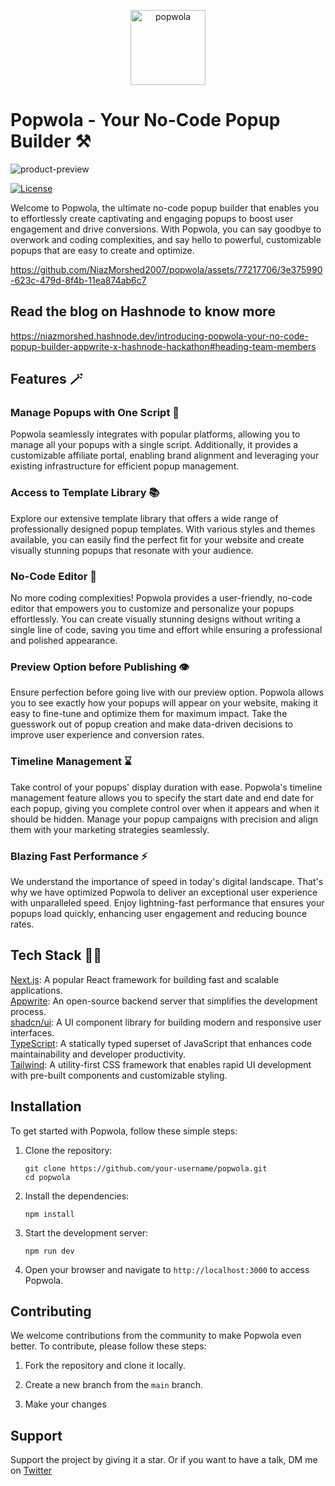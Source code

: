<p align="center">
  <a href="https://popwola.vercel.app/" target="blank"><img src="https://github.com/NiazMorshed2007/popwola/assets/77217706/d28397ab-076e-4948-9ca0-a7035f3f750e" width="120" alt="popwola" /></a>
</p>

# Popwola - Your No-Code Popup Builder ⚒️

![product-preview](https://github.com/NiazMorshed2007/popwola/assets/77217706/50e87a2f-b418-4f07-9991-32e756d71ff3)


[![License](https://img.shields.io/badge/license-MIT-blue.svg)](https://github.com/your-username/popwola/blob/main/LICENSE)

Welcome to Popwola, the ultimate no-code popup builder that enables you to effortlessly create captivating and engaging popups to boost user engagement and drive conversions. With Popwola, you can say goodbye to overwork and coding complexities, and say hello to powerful, customizable popups that are easy to create and optimize.



https://github.com/NiazMorshed2007/popwola/assets/77217706/3e375990-623c-479d-8f4b-11ea874ab6c7



## Read the blog on Hashnode to know more
https://niazmorshed.hashnode.dev/introducing-popwola-your-no-code-popup-builder-appwrite-x-hashnode-hackathon#heading-team-members


## Features 🪄

### Manage Popups with One Script 📜

Popwola seamlessly integrates with popular platforms, allowing you to manage all your popups with a single script. Additionally, it provides a customizable affiliate portal, enabling brand alignment and leveraging your existing infrastructure for efficient popup management.

### Access to Template Library 📚

Explore our extensive template library that offers a wide range of professionally designed popup templates. With various styles and themes available, you can easily find the perfect fit for your website and create visually stunning popups that resonate with your audience.

### No-Code Editor 🔨

No more coding complexities! Popwola provides a user-friendly, no-code editor that empowers you to customize and personalize your popups effortlessly. You can create visually stunning designs without writing a single line of code, saving you time and effort while ensuring a professional and polished appearance.

### Preview Option before Publishing 👁️

Ensure perfection before going live with our preview option. Popwola allows you to see exactly how your popups will appear on your website, making it easy to fine-tune and optimize them for maximum impact. Take the guesswork out of popup creation and make data-driven decisions to improve user experience and conversion rates.

### Timeline Management ⌛

Take control of your popups' display duration with ease. Popwola's timeline management feature allows you to specify the start date and end date for each popup, giving you complete control over when it appears and when it should be hidden. Manage your popup campaigns with precision and align them with your marketing strategies seamlessly.

### Blazing Fast Performance ⚡

We understand the importance of speed in today's digital landscape. That's why we have optimized Popwola to deliver an exceptional user experience with unparalleled speed. Enjoy lightning-fast performance that ensures your popups load quickly, enhancing user engagement and reducing bounce rates.

## Tech Stack 🧑‍💻

<a href="https://nextjs.org" target="blank">Next.js</a>: A popular React framework for building fast and scalable applications. <br />
<a href="https://appwrite.io" target="blank">Appwrite</a>: An open-source backend server that simplifies the development process. <br />
<a href="https://ui.shadcn.com" target="blank">shadcn/ui</a>: A UI component library for building modern and responsive user interfaces. <br />
<a href="https://www.typescriptlang.org/" target="blank">TypeScript</a>: A statically typed superset of JavaScript that enhances code maintainability and developer productivity. <br />
<a href="https://tailwindcss.com/" target="blank">Tailwind<a>: A utility-first CSS framework that enables rapid UI development with pre-built components and customizable styling.

## Installation

To get started with Popwola, follow these simple steps:

1. Clone the repository:

   ```shell
   git clone https://github.com/your-username/popwola.git
   cd popwola
   ```

2. Install the dependencies:

   ```shell
   npm install
   ```

3. Start the development server:

   ```shell
   npm run dev
   ```

4. Open your browser and navigate to `http://localhost:3000` to access Popwola.

## Contributing

We welcome contributions from the community to make Popwola even better. To contribute, please follow these steps:

1. Fork the repository and clone it locally.

2. Create a new branch from the `main` branch.

3. Make your changes

## Support
Support the project by giving it a star.
  Or if you want to have a talk, DM me on <a href="https://twitter.com/niazmorshed" target="blank">Twitter</a>
